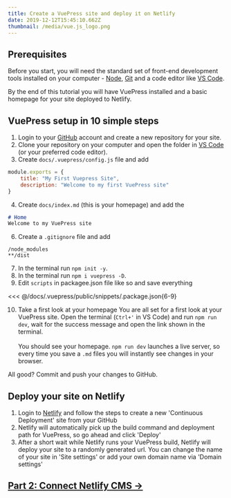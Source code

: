 ```yaml
---
title: Create a VuePress site and deploy it on Netlify
date: 2019-12-12T15:45:10.662Z
thumbnail: /media/vue.js_logo.png
---
```

## Prerequisites

Before you start, you will need the standard set of front-end development tools installed on your computer - [Node](<>), [Git](<>) and a code editor like [VS Code](<>).

By the end of this tutorial you will have VuePress installed and a basic homepage for your site deployed to Netlify.

## VuePress setup in 10 simple steps

1. Login to your [GitHub](https://github.com/) account and create a new repository for your site.
2. Clone your repository on your computer and open the folder in [VS Code](https://code.visualstudio.com/) (or your preferred code editor).
3. Create `docs/.vuepress/config.js` file and add

```js
module.exports = {
    title: "My First Vuepress Site", 
    description: "Welcome to my first VuePress site"
}
```

4. Create `docs/index.md` (this is your homepage) and add the

```md
# Home
Welcome to my VuePress site
```

6. Create a `.gitignore` file and add

```
/node_modules
**/dist
```

7. In the terminal run `npm init -y`.
8. In the terminal run `npm i vuepress -D`.
9. Edit `scripts` in packagee.json file like so and save everything

<<< @/docs/.vuepress/public/snippets/.package.json{6-9}

10. Take a first look at your homepage You are all set for a first look at your VuePress site. Open the terminal (`Ctrl+'` in VS Code) and run `npm run dev`, wait for the success message and open the link shown in the terminal.\
    \
    You should see your homepage. `npm run dev` launches a live server, so every time you save a `.md` files you will instantly see changes in your browser.

All good? Commit and push your changes to GitHub.

## Deploy your site on Netlify

1. Login to [Netlify](https://app.netlify.com/start) and follow the steps to create a new 'Continuous Deployment' site from your GitHub
2. Netlify will automatically pick up the build command and deployment path for VuePress, so go ahead and click 'Deploy' <!-- IMAGE NEEDED -->
3. After a short wait while Netlify runs your VuePress build, Netlify will deploy your site to a randomly generated url. You can change the name of your site in 'Site settings' or add your own domain name via 'Domain settings'

## [Part 2: Connect Netlify CMS &rarr;](./blogging-with-vuepress-part-2.md)
